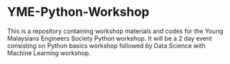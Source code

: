 # YME-Python-Workshop
This is a repository containing workshop materials and codes for the Young Malaysians Engineers Society Python workshop. It will be a 2 day event consisting on Python basics workshop followed by Data Science with Machine Learning workshop.
